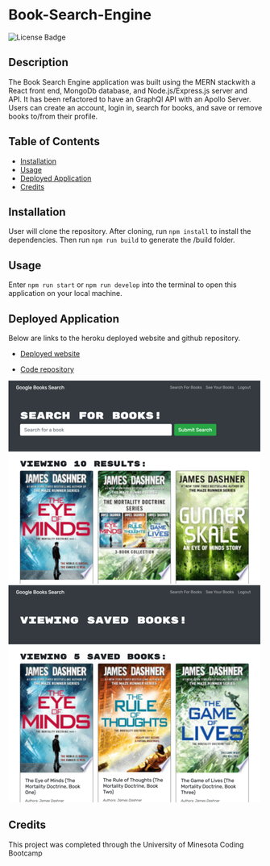 # Book-Search-Engine

![License Badge](https://img.shields.io/badge/license-MIT-pink)

## Description
The Book Search Engine application was built using the MERN stackwith a React front end, MongoDb database, and Node.js/Express.js server and API. It has been refactored to have an GraphQl API with an Apollo Server. Users can create an account, login in, search for books, and save or remove books to/from their profile.


## Table of Contents

- [Installation](#installation)
- [Usage](#usage)
- [Deployed Application](#deployed-application)
- [Credits](#credits)


## Installation
User will clone the repository. After cloning, run `npm install` to install the dependencies. Then run `npm run build` to generate the /build folder.

## Usage
Enter `npm run start` or `npm run develop` into the terminal to open this application on your local machine.


## Deployed Application

Below are links to the heroku deployed website and github repository.

* [Deployed website]()

* [Code repository](https://github.com/dhoffman03/Book-Search-Engine.git)

![image of book search](./assets/searchBooks.png)
![image of saved books](./assets/savedBooks.png)



## Credits
This project was completed through the University of Minesota Coding Bootcamp